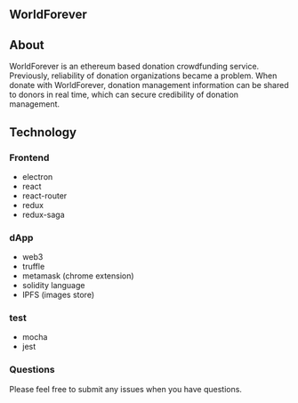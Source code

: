 WorldForever
---

## About
WorldForever is an ethereum based donation crowdfunding service. Previously, reliability of donation organizations became a problem. When donate with WorldForever, donation management information can be shared to donors in real time, which can secure credibility of donation management.

## Technology

### Frontend

- electron
- react
- react-router
- redux
- redux-saga

### dApp

- web3
- truffle
- metamask (chrome extension)
- solidity language
- IPFS (images store)

### test

- mocha
- jest

### Questions

Please feel free to submit any issues when you have questions.